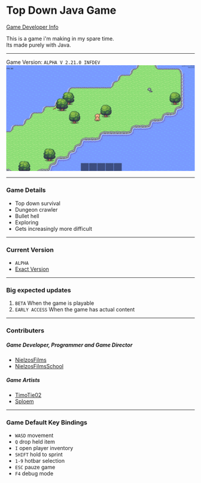 # Top Down Java Game

[Game Developer Info](GAME_DEVELOPER_INFO.md)

This is a game i'm making in my spare time.<br>
Its made purely with Java.
<br>

------------------------------------------------------------------------

Game Version: `ALPHA V 2.21.0 INFDEV`<br>
<img src="./game_preview.png" alt="Game Preview">

------------------------------------------------------------------------

### Game Details
- Top down survival
- Dungeon crawler
- Bullet hell
- Exploring
- Gets increasingly more difficult

------------------------------------------------------------------------

### Current Version
- `ALPHA`
- [Exact Version](./src/game/system/main/Game.java#L40)

------------------------------------------------------------------------

### Big expected updates
1. `BETA` When the game is playable
2. `EARLY ACCESS` When the game has actual content

------------------------------------------------------------------------

### Contributers
##### Game Developer, Programmer and Game Director
- [NielzosFilms](https://github.com/NielzosFilms)
- [NielzosFilmsSchool](https://github.com/NielzosFilmsSchool)
##### Game Artists
- [TimoTie02](https://github.com/TimoTie02)
- [Sploem](https://github.com/Sploem)

------------------------------------------------------------------------

### Game Default Key Bindings
- `WASD` movement
- `Q` drop held item
- `I` open player inventory
- `SHIFT` hold to sprint
- `1-9` hotbar selection
- `ESC` pauze game
- `F4` debug mode